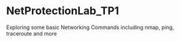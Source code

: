 # NetProtectionLab_TP1
Exploring some basic Networking Commands including nmap, ping, traceroute and more
